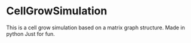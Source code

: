 # CellGrowSimulation
This is a cell grow simulation based on a matrix graph structure. Made in python
Just for fun.
